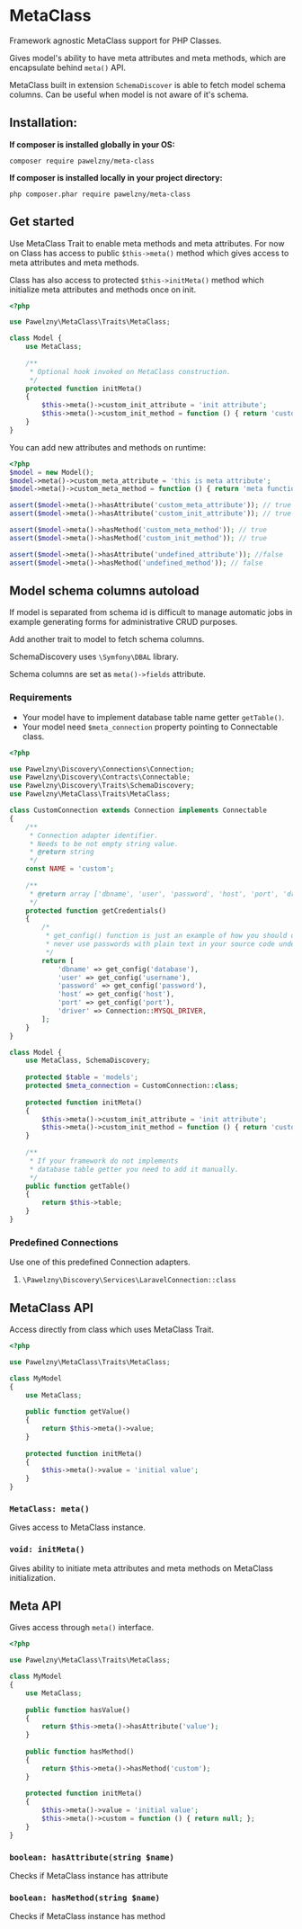 # MetaClass

Framework agnostic MetaClass support for PHP Classes.

Gives model's ability to have meta attributes and meta methods,
which are encapsulate behind `meta()` API.

MetaClass built in extension `SchemaDiscover` is able to fetch
model schema columns. Can be useful when model is not aware of it's schema.

## Installation:

**If composer is installed globally in your OS:**
```
composer require pawelzny/meta-class
```

**If composer is installed locally in your project directory:**
```
php composer.phar require pawelzny/meta-class
```

## Get started

Use MetaClass Trait to enable meta methods and meta attributes.
For now on Class has access to public `$this->meta()` method which
gives access to meta attributes and meta methods.

Class has also access to protected `$this->initMeta()` method which
initialize meta attributes and methods once on init.

```php
<?php

use Pawelzny\MetaClass\Traits\MetaClass;

class Model {
    use MetaClass;
    
    /**
     * Optional hook invoked on MetaClass construction.
     */
    protected function initMeta()
    {
        $this->meta()->custom_init_attribute = 'init attribute';
        $this->meta()->custom_init_method = function () { return 'custom method'; };
    }
}
```

You can add new attributes and methods on runtime:

```php
<?php
$model = new Model();
$model->meta()->custom_meta_attribute = 'this is meta attribute';
$model->meta()->custom_meta_method = function () { return 'meta function'; };

assert($model->meta()->hasAttribute('custom_meta_attribute')); // true
assert($model->meta()->hasAttribute('custom_init_attribute')); // true

assert($model->meta()->hasMethod('custom_meta_method')); // true
assert($model->meta()->hasMethod('custom_init_method')); // true

assert($model->meta()->hasAttribute('undefined_attribute')); //false
assert($model->meta()->hasMethod('undefined_method')); // false
```

## Model schema columns autoload

If model is separated from schema id is difficult to manage automatic jobs
in example generating forms for administrative CRUD purposes.

Add another trait to model to fetch schema columns.

SchemaDiscovery uses `\Symfony\DBAL` library.

Schema columns are set as `meta()->fields` attribute.

### Requirements

* Your model have to implement database table name getter `getTable()`.
* Your model need `$meta_connection` property pointing to Connectable class.


```php
<?php

use Pawelzny\Discovery\Connections\Connection;
use Pawelzny\Discovery\Contracts\Connectable;
use Pawelzny\Discovery\Traits\SchemaDiscovery;
use Pawelzny\MetaClass\Traits\MetaClass;

class CustomConnection extends Connection implements Connectable
{
    /**
     * Connection adapter identifier.
     * Needs to be not empty string value.
     * @return string
     */
    const NAME = 'custom';
    
    /**
     * @return array ['dbname', 'user', 'password', 'host', 'port', 'driver']
     */
    protected function getCredentials()
    {
        /* 
         * get_config() function is just an example of how you should do this.
         * never use passwords with plain text in your source code under version control.
         */
        return [
            'dbname' => get_config('database'),
            'user' => get_config('username'),
            'password' => get_config('password'),
            'host' => get_config('host'),
            'port' => get_config('port'),
            'driver' => Connection::MYSQL_DRIVER,
        ];
    }
}

class Model {
    use MetaClass, SchemaDiscovery;
    
    protected $table = 'models';
    protected $meta_connection = CustomConnection::class;
    
    protected function initMeta()
    {
        $this->meta()->custom_init_attribute = 'init attribute';
        $this->meta()->custom_init_method = function () { return 'custom method'; };
    }
    
    /**
     * If your framework do not implements
     * database table getter you need to add it manually.
     */
    public function getTable()
    {
        return $this->table;
    }
}
```

### Predefined Connections

Use one of this predefined Connection adapters.

1. `\Pawelzny\Discovery\Services\LaravelConnection::class`

## MetaClass API

Access directly from class which uses MetaClass Trait.
```php
<?php

use Pawelzny\MetaClass\Traits\MetaClass;

class MyModel
{
    use MetaClass;
    
    public function getValue()
    {
        return $this->meta()->value;
    }
    
    protected function initMeta()
    {
        $this->meta()->value = 'initial value';
    }
}
```

### `MetaClass: meta()`

Gives access to MetaClass instance.

### `void: initMeta()`

Gives ability to initiate meta attributes and meta methods on MetaClass initialization.

## Meta API

Gives access through `meta()` interface.
```php
<?php

use Pawelzny\MetaClass\Traits\MetaClass;

class MyModel
{
    use MetaClass;
    
    public function hasValue()
    {
        return $this->meta()->hasAttribute('value');
    }
    
    public function hasMethod()
    {
        return $this->meta()->hasMethod('custom');
    }
    
    protected function initMeta()
    {
        $this->meta()->value = 'initial value';
        $this->meta()->custom = function () { return null; };
    }
}
```

### `boolean: hasAttribute(string $name)`

Checks if MetaClass instance has attribute

### `boolean: hasMethod(string $name)`

Checks if MetaClass instance has method
